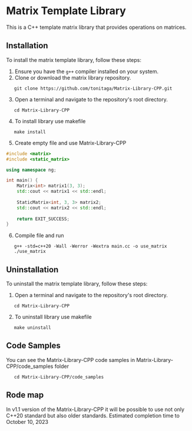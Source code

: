 # Matrix Template Library

This is a C++ template matrix library that provides operations on matrices.

## Installation

To install the matrix template library, follow these steps:

1. Ensure you have the `g++` compiler installed on your system.
2. Clone or download the matrix library repository.

```shell
   git clone https://github.com/tonitaga/Matrix-Library-CPP.git
```
3. Open a terminal and navigate to the repository's root directory.

```shell
   cd Matrix-Library-CPP
```

4. To install library use makefile

```shell
   make install
```

5. Create empty file and use Matrix-Library-CPP

```cpp
#include <matrix>
#include <static_matrix>

using namespace ng;

int main() {
    Matrix<int> matrix1(3, 3);
    std::cout << matrix1 << std::endl;
    
    StaticMatrix<int, 3, 3> matrix2;
    std::cout << matrix2 << std::endl;
    
    return EXIT_SUCCESS;
}
```

6. Compile file and run

```shell
   g++ -std=c++20 -Wall -Werror -Wextra main.cc -o use_matrix
   ./use_matrix
```

## Uninstallation

To uninstall the matrix template library, follow these steps:

1. Open a terminal and navigate to the repository's root directory.

```shell
   cd Matrix-Library-CPP
```

2. To uninstall library use makefile

```shell
   make uninstall
```

## Code Samples

You can see the Matrix-Library-CPP code samples in Matrix-Library-CPP/code_samples folder

```shell
   cd Matrix-Library-CPP/code_samples
```

## Rode map

In v1.1 version of the Matrix-Library-CPP it will be possible to use not only C++20 standard but also older standards.
Estimated completion time to October 10, 2023

